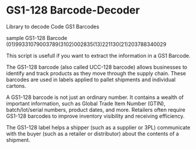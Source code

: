 # GS1-128 Barcode-Decoder
Library to decode Code GS1 Barcodes

sample GS1-128 Barcode
(01)99331079003789(3102)002835(13)221130(21)203788340029

This script is usefull if you want to extract the information in a GS1 Barcode.

The GS1-128 barcode (also called UCC-128 barcode) allows businesses to identify and track products as they move through the supply chain. These barcodes are used in labels applied to pallet shipments and individual cartons. 

A GS1-128 barcode is not just an ordinary number. It contains a wealth of important information, such as Global Trade Item Number (GTIN), batch/lot/serial numbers, product dates, and more. Retailers often require GS1-128 barcodes to improve inventory visibility and receiving efficiency.

The GS1-128 label helps a shipper (such as a supplier or 3PL) communicate with the buyer (such as a retailer or distributor) about the contents of a shipment.
